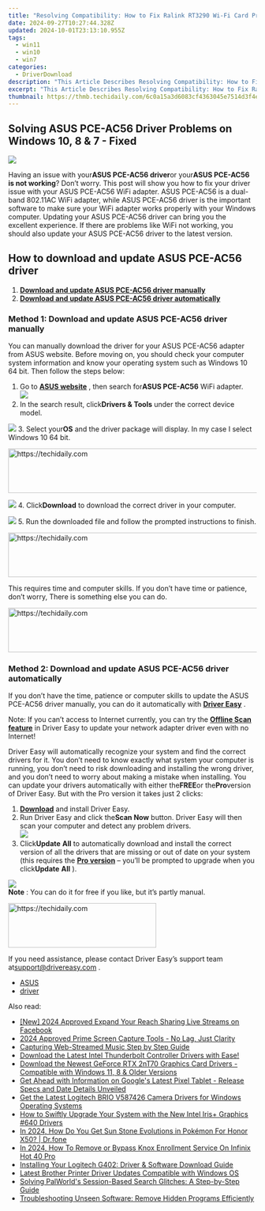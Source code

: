 ```yaml
---
title: "Resolving Compatibility: How to Fix Ralink RT3290 Wi-Fi Card Problems on Windows 10, 8 & 7"
date: 2024-09-27T10:27:44.328Z
updated: 2024-10-01T23:13:10.955Z
tags:
  - win11
  - win10
  - win7
categories:
  - DriverDownload
description: "This Article Describes Resolving Compatibility: How to Fix Ralink RT3290 Wi-Fi Card Problems on Windows 10, 8 & 7"
excerpt: "This Article Describes Resolving Compatibility: How to Fix Ralink RT3290 Wi-Fi Card Problems on Windows 10, 8 & 7"
thumbnail: https://thmb.techidaily.com/6c0a15a3d6083cf4363045e7514d3f4e9e6ab2b47b75aab4b7af36cf0fe09749.jpg
---
```


## Solving ASUS PCE-AC56 Driver Problems on Windows 10, 8 & 7 - Fixed

![](https://images.drivereasy.com/wp-content/uploads/2018/12/img_5c147176e605c.jpg)

Having an issue with your**ASUS PCE-AC56 driver**or your**ASUS PCE-AC56 is not working**? Don’t worry. This post will show you how to fix your driver issue with your ASUS PCE-AC56 WiFi adapter. ASUS PCE-AC56 is a dual-band 802.11AC WiFi adapter, while ASUS PCE-AC56 driver is the important software to make sure your WiFi adapter works properly with your Windows computer. Updating your ASUS PCE-AC56 driver can bring you the excellent experience. If there are problems like WiFi not working, you should also update your ASUS PCE-AC56 driver to the latest version.

## How to download and update ASUS PCE-AC56 driver

1. **[Download and update ASUS PCE-AC56 driver manually](https://tools.techidaily.com/drivereasy/download/)**
2. **[Download and update ASUS PCE-AC56 driver automatically](https://tools.techidaily.com/drivereasy/download/)**

### Method 1: Download and update ASUS PCE-AC56 driver manually

You can manually download the driver for your ASUS PCE-AC56 adapter from ASUS website. Before moving on, you should check your computer system information and know your operating system such as Windows 10 64 bit. Then follow the steps below:

1. Go to **[ASUS website](https://www.asus.com)**  , then search for**ASUS PCE-AC56** WiFi adapter.  
![](https://images.drivereasy.com/wp-content/uploads/2018/12/img_5c14727a86efb.png)
2. In the search result, click**Drivers & Tools** under the correct device model.  

![](https://images.drivereasy.com/wp-content/uploads/2018/12/img_5c14729f3b8eb.jpg)
3. Select your**OS** and the driver package will display. In my case I select Windows 10 64 bit.  

<!-- affiliate ads begin -->
<a href="https://bluettius.sjv.io/c/5597632/2139123/17108" target="_top" id="2139123">
  <img src="//a.impactradius-go.com/display-ad/17108-2139123" border="0" alt="https://techidaily.com" width="728" height="90"/>
</a>
<img height="0" width="0" src="https://bluettius.sjv.io/i/5597632/2139123/17108" style="position:absolute;visibility:hidden;" border="0" />
<!-- affiliate ads end -->

![](https://images.drivereasy.com/wp-content/uploads/2018/12/img_5c1472bf86fc6.png)
4. Click**Download** to download the correct driver in your computer.  

![](https://images.drivereasy.com/wp-content/uploads/2018/12/img_5c1472d69ff32.jpg)
5. Run the downloaded file and follow the prompted instructions to finish.

<!-- affiliate ads begin -->
<a href="https://appsumo.8odi.net/c/5597632/2002019/7443" target="_top" id="2002019">
  <img src="//a.impactradius-go.com/display-ad/7443-2002019" border="0" alt="https://techidaily.com" width="728" height="90"/>
</a>
<img height="0" width="0" src="https://appsumo.8odi.net/i/5597632/2002019/7443" style="position:absolute;visibility:hidden;" border="0" />
<!-- affiliate ads end -->

This requires time and computer skills. If you don’t have time or patience, don’t worry, There is something else you can do.

<!-- affiliate ads begin -->
<a href="https://appsumo.8odi.net/c/5597632/2105870/7443" target="_top" id="2105870">
  <img src="//a.impactradius-go.com/display-ad/7443-2105870" border="0" alt="https://techidaily.com" width="728" height="90"/>
</a>
<img height="0" width="0" src="https://appsumo.8odi.net/i/5597632/2105870/7443" style="position:absolute;visibility:hidden;" border="0" />
<!-- affiliate ads end -->

### Method 2: Download and update ASUS PCE-AC56 driver automatically

If you don’t have the time, patience or computer skills to update the ASUS PCE-AC56 driver manually, you can do it automatically with **[Driver Easy](https://tools.techidaily.com/drivereasy/download/)** .

 Note: If you can’t access to Internet currently, you can try the **[Offline Scan feature](https://tools.techidaily.com/drivereasy/download/)**  in Driver Easy to update your network adapter driver even with no Internet!

Driver Easy will automatically recognize your system and find the correct drivers for it. You don’t need to know exactly what system your computer is running, you don’t need to risk downloading and installing the wrong driver, and you don’t need to worry about making a mistake when installing. You can update your drivers automatically with either the**FREE**or the**Pro**version of Driver Easy. But with the Pro version it takes just 2 clicks:

1. **[Download](https://tools.techidaily.com/drivereasy/download/)**  and install Driver Easy.
2. Run Driver Easy and click the**Scan Now** button. Driver Easy will then scan your computer and detect any problem drivers.  
![](https://images.drivereasy.com/wp-content/uploads/2018/12/img_5c147338d0289.jpg)
3. Click**Update** **All** to automatically download and install the correct version of all the drivers that are missing or out of date on your system (this requires the **[Pro version](https://tools.techidaily.com/drivereasy/download/)**  – you’ll be prompted to upgrade when you click**Update** **All** ).  

![](https://images.drivereasy.com/wp-content/uploads/2018/12/img_5c1474c94bd8a.jpg)  
**Note** : You can do it for free if you like, but it’s partly manual.

<!-- affiliate ads begin -->
<a href="https://aligracehair.sjv.io/c/5597632/1997657/19272" target="_top" id="1997657">
  <img src="//a.impactradius-go.com/display-ad/19272-1997657" border="0" alt="https://techidaily.com" width="300" height="90"/>
</a>
<img height="0" width="0" src="https://aligracehair.sjv.io/i/5597632/1997657/19272" style="position:absolute;visibility:hidden;" border="0" />
<!-- affiliate ads end -->

 If you need assistance, please contact Driver Easy’s support team at[support@drivereasy.com](https://tools.techidaily.com/drivereasy/download/) .

* [ASUS](https://tools.techidaily.com/drivereasy/download/)
* [driver](https://tools.techidaily.com/drivereasy/download/)

<ins class="adsbygoogle"
     style="display:block"
     data-ad-format="autorelaxed"
     data-ad-client="ca-pub-7571918770474297"
     data-ad-slot="1223367746"></ins>

<ins class="adsbygoogle"
     style="display:block"
     data-ad-client="ca-pub-7571918770474297"
     data-ad-slot="8358498916"
     data-ad-format="auto"
     data-full-width-responsive="true"></ins>

<span class="atpl-alsoreadstyle">Also read:</span>
<div><ul>
<li><a href="https://facebook-videos.techidaily.com/new-2024-approved-expand-your-reach-sharing-live-streams-on-facebook/"><u>[New] 2024 Approved Expand Your Reach Sharing Live Streams on Facebook</u></a></li>
<li><a href="https://video-capture.techidaily.com/2024-approved-prime-screen-capture-tools-no-lag-just-clarity/"><u>2024 Approved Prime Screen Capture Tools - No Lag, Just Clarity</u></a></li>
<li><a href="https://remote-screen-capture.techidaily.com/capturing-web-streamed-music-step-by-step-guide/"><u>Capturing Web-Streamed Music Step by Step Guide</u></a></li>
<li><a href="https://hardware-help.techidaily.com/download-the-latest-intel-thunderbolt-controller-drivers-with-ease/"><u>Download the Latest Intel Thunderbolt Controller Drivers with Ease!</u></a></li>
<li><a href="https://hardware-help.techidaily.com/download-the-newest-geforce-rtx-2nt70-graphics-card-drivers-compatible-with-windows-11-8-and-older-versions/"><u>Download the Newest GeForce RTX 2nT70 Graphics Card Drivers - Compatible with Windows 11, 8 & Older Versions</u></a></li>
<li><a href="https://techno-recovery.techidaily.com/get-ahead-with-information-on-googles-latest-pixel-tablet-release-specs-and-date-details-unveiled/"><u>Get Ahead with Information on Google's Latest Pixel Tablet - Release Specs and Date Details Unveiled</u></a></li>
<li><a href="https://hardware-help.techidaily.com/get-the-latest-logitech-brio-v587426-camera-drivers-for-windows-operating-systems/"><u>Get the Latest Logitech BRIO V587426 Camera Drivers for Windows Operating Systems</u></a></li>
<li><a href="https://hardware-help.techidaily.com/how-to-swiftly-upgrade-your-system-with-the-new-intel-irisplus-graphics-640-drivers/"><u>How to Swiftly Upgrade Your System with the New Intel Iris+ Graphics #640 Drivers</u></a></li>
<li><a href="https://pokemon-go-android.techidaily.com/in-2024-how-do-you-get-sun-stone-evolutions-in-pokemon-for-honor-x50-drfone-by-drfone-virtual-android/"><u>In 2024, How Do You Get Sun Stone Evolutions in Pokémon For Honor X50? | Dr.fone</u></a></li>
<li><a href="https://unlock-android.techidaily.com/in-2024-how-to-remove-or-bypass-knox-enrollment-service-on-infinix-hot-40-pro-by-drfone-android/"><u>In 2024, How To Remove or Bypass Knox Enrollment Service On Infinix Hot 40 Pro</u></a></li>
<li><a href="https://hardware-help.techidaily.com/installing-your-logitech-g402-driver-and-software-download-guide/"><u>Installing Your Logitech G402: Driver & Software Download Guide</u></a></li>
<li><a href="https://hardware-help.techidaily.com/latest-brother-printer-driver-updates-compatible-with-windows-os/"><u>Latest Brother Printer Driver Updates Compatible with Windows OS</u></a></li>
<li><a href="https://win-answers.techidaily.com/solving-palworlds-session-based-search-glitches-a-step-by-step-guide/"><u>Solving PalWorld's Session-Based Search Glitches: A Step-by-Step Guide</u></a></li>
<li><a href="https://win-forum.techidaily.com/troubleshooting-unseen-software-remove-hidden-programs-efficiently/"><u>Troubleshooting Unseen Software: Remove Hidden Programs Efficiently</u></a></li>
</ul></div>

